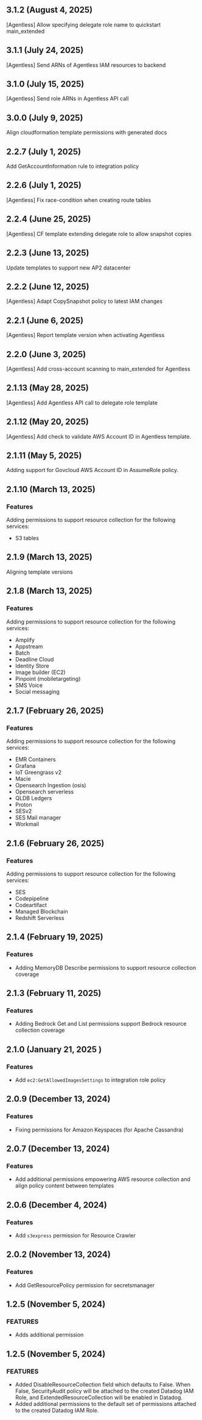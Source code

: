 ## 3.1.2 (August 4, 2025)

[Agentless] Allow specifying delegate role name to quickstart main_extended

## 3.1.1 (July 24, 2025)

[Agentless] Send ARNs of Agentless IAM resources to backend

## 3.1.0 (July 15, 2025)

[Agentless] Send role ARNs in Agentless API call

## 3.0.0 (July 9, 2025)

Align cloudformation template permissions with generated docs

## 2.2.7 (July 1, 2025)

Add GetAccountInformation rule to integration policy

## 2.2.6 (July 1, 2025)

[Agentless] Fix race-condition when creating route tables

## 2.2.4 (June 25, 2025)

[Agentless] CF template extending delegate role to allow snapshot copies

## 2.2.3 (June 13, 2025)

Update templates to support new AP2 datacenter

## 2.2.2 (June 12, 2025)

[Agentless] Adapt CopySnapshot policy to latest IAM changes

## 2.2.1 (June 6, 2025)

[Agentless] Report template version when activating Agentless

## 2.2.0 (June 3, 2025)

[Agentless] Add cross-account scanning to main_extended for Agentless

## 2.1.13 (May 28, 2025)

[Agentless] Add Agentless API call to delegate role template

## 2.1.12 (May 20, 2025)

[Agentless] Add check to validate AWS Account ID in Agentless template.

## 2.1.11 (May 5, 2025)

Adding support for Govcloud AWS Account ID in AssumeRole policy.

## 2.1.10 (March 13, 2025)

### Features

Adding permissions to support resource collection for the following services:

- S3 tables

## 2.1.9 (March 13, 2025)

Aligning template versions

## 2.1.8 (March 13, 2025)

### Features

Adding permissions to support resource collection for the following services:

- Amplify
- Appstream
- Batch
- Deadline Cloud
- Identity Store
- Image builder (EC2)
- Pinpoint (mobiletargeting)
- SMS Voice
- Social messaging

## 2.1.7 (February 26, 2025)

### Features

Adding permissions to support resource collection for the following services:

- EMR Containers
- Grafana
- IoT Greengrass v2
- Macie
- Opensearch Ingestion (osis)
- Opensearch serverless
- QLDB Ledgers
- Proton
- SESv2
- SES Mail manager
- Workmail

## 2.1.6 (February 26, 2025)

### Features

Adding permissions to support resource collection for the following services:

- SES
- Codepipeline
- Codeartifact
- Managed Blockchain
- Redshift Serverless

## 2.1.4 (February 19, 2025)

### Features

- Adding MemoryDB Describe permissions to support resource collection coverage

## 2.1.3 (February 11, 2025)

### Features

- Adding Bedrock Get and List permissions support Bedrock resource collection coverage

## 2.1.0 (January 21, 2025 )

### Features

- Add `ec2:GetAllowedImagesSettings` to integration role policy

## 2.0.9 (December 13, 2024)

### Features

- Fixing permissions for Amazon Keyspaces (for Apache Cassandra)

## 2.0.7 (December 13, 2024)

### Features

- Add additional permissions empowering AWS resource collection and align policy content between templates

## 2.0.6 (December 4, 2024)

### Features

- Add `s3express` permission for Resource Crawler

## 2.0.2 (November 13, 2024)

### Features

- Add GetResourcePolicy permission for secretsmanager

## 1.2.5 (November 5, 2024)

### FEATURES

- Adds additional permission

## 1.2.5 (November 5, 2024)

### FEATURES

- Added DisableResourceCollection field which defaults to False. When False, SecurityAudit policy will be attached to the created Datadog IAM Role, and ExtendedResourceCollection will be enabled in Datadog.
- Added additional permissions to the default set of permissions attached to the created Datadog IAM Role.
